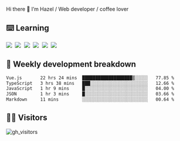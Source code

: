 
Hi there 👋 I’m Hazel / Web developer / coffee lover

## ⌨️ Learning

<samp>
 <a href="https://github.com/vuejs/core"><img src="https://api.iconify.design/logos:vue.svg" /></a>
  <a href="https://github.com/vuejs/core"><img src="https://api.iconify.design/logos:react.svg" /></a>
  <a href="https://github.com/solidjs/solid"><img src="https://api.iconify.design/logos:solidjs.svg" /></a>
  <a href="https://github.com/vitejs/vite"><img src="https://api.iconify.design/logos:vitejs.svg" /></a>
  <a href="https://github.com/microsoft/TypeScript"><img src="https://api.iconify.design/logos:typescript-icon.svg" /></a> 
  <a href="https://github.com/unocss/unocss"><img src="https://api.iconify.design/logos:unocss.svg" /></a>
  

</samp>


## 🦀 Weekly development breakdown

<!--START_SECTION:waka-->

```txt
Vue.js       22 hrs 24 mins  ███████████████████▒░░░░░   77.85 %
TypeScript   3 hrs 38 mins   ███░░░░░░░░░░░░░░░░░░░░░░   12.66 %
JavaScript   1 hr 9 mins     █░░░░░░░░░░░░░░░░░░░░░░░░   04.00 %
JSON         1 hr 3 mins     █░░░░░░░░░░░░░░░░░░░░░░░░   03.66 %
Markdown     11 mins         ░░░░░░░░░░░░░░░░░░░░░░░░░   00.64 %
```

<!--END_SECTION:waka-->
## 👬🏻 Visitors

![gh_visitors](https://profile-counter.glitch.me/Hazel-Lin/count.svg)

